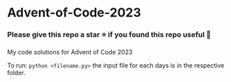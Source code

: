 # Advent-of-Code-2023

### Please give this repo a star ⭐ if you found this repo useful 🙏

My code solutions for Advent of Code 2023

To run: `python <filename.py>` the input file for each days is in the respective folder.
